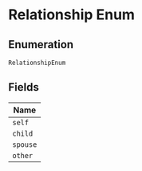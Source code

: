 
# Relationship Enum

## Enumeration

`RelationshipEnum`

## Fields

| Name |
|  --- |
| `self` |
| `child` |
| `spouse` |
| `other` |

